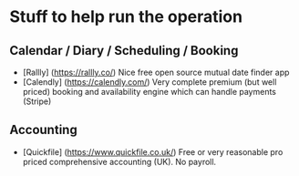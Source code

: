 # Stuff to help run the operation

## Calendar / Diary / Scheduling / Booking

* [Rallly] (https://rallly.co/) Nice free open source mutual date finder app
* [Calendly] (https://calendly.com/) Very complete premium (but well priced) booking and availability engine which can handle payments (Stripe)

## Accounting

* [Quickfile] (https://www.quickfile.co.uk/) Free or very reasonable pro priced comprehensive accounting (UK). No payroll.
